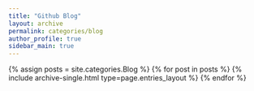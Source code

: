 ```yaml
---
title: "Github Blog"
layout: archive
permalink: categories/blog
author_profile: true
sidebar_main: true
---
```


{% assign posts = site.categories.Blog %}
{% for post in posts %} {% include archive-single.html type=page.entries_layout %} {% endfor %}